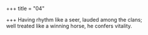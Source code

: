 +++
title = "04"

+++
Having rhythm like a seer, lauded among the clans;  
well treated like a winning horse, he confers vitality.  